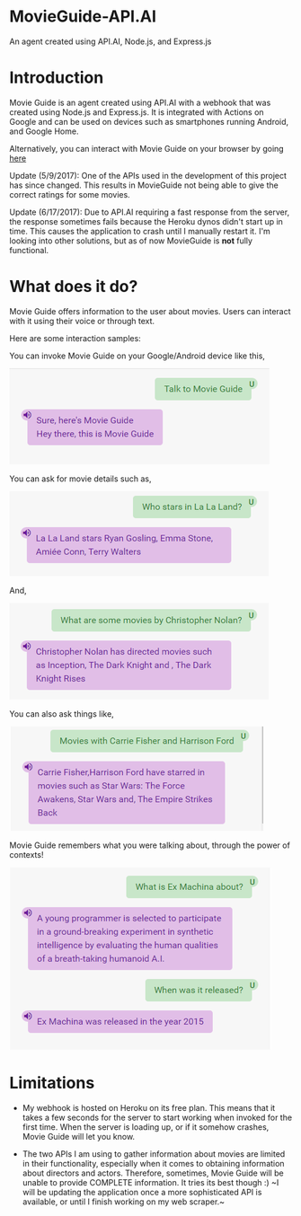 # MovieGuide-API.AI
An agent created using API.AI, Node.js, and Express.js

# Introduction
Movie Guide is an agent created using API.AI with a webhook that was created using Node.js and Express.js. 
It is integrated with Actions on Google and can be used on devices such as smartphones running Android, and Google Home.

Alternatively, you can interact with Movie Guide on your browser by going [here](https://bot.api.ai/3ade4c0c-0b75-4fb9-a659-1518e26c6207)

Update (5/9/2017): One of the APIs used in the development of this project has since changed. This results in MovieGuide not being able to give the correct ratings for some movies.

Update (6/17/2017): Due to API.AI requiring a fast response from the server, the response sometimes fails because the Heroku dynos didn't start up in time. This causes the application to crash until I manually restart it. I'm looking into other solutions, but as of now MovieGuide is **not** fully functional.

# What does it do?
Movie Guide offers information to the user about movies. Users can interact with it using their voice or through text.

Here are some interaction samples:


You can invoke Movie Guide on your Google/Android device like this,

![Invocation](/sample-screenshots/invocation.png?raw=true "Invocation")

You can ask for movie details such as,

![Who stars](/sample-screenshots/who-stars.png?raw=true "Who stars?")

And,

![Who directs](/sample-screenshots/who-directs.png?raw=true "Who directs?")

You can also ask things like,

![Starring](/sample-screenshots/starring.png?raw=true "Starring")

Movie Guide remembers what you were talking about, through the power of contexts!

![Follow up](/sample-screenshots/follow-up.png?raw=true "Follow up")

# Limitations
- My webhook is hosted on Heroku on its free plan. This means that it takes a few seconds for the server to start working when invoked for the first time.
When the server is loading up, or if it somehow crashes, Movie Guide will let you know.

- The two APIs I am using to gather information about movies are limited in their functionality, especially when it comes to obtaining information about directors and actors. Therefore, sometimes, Movie Guide will be unable to provide COMPLETE information. It tries its best though :)
~I will be updating the application once a more sophisticated API is available, or until I finish working on my web scraper.~


